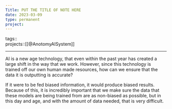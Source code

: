 ```yaml
---
Title: PUT THE TITLE OF NOTE HERE
date: 2023-03-09
type: permanent
project:
---
```


tags::  
projects::[[@AnotomyAISystem]]

---

AI is a new age technology, that even within the past year has created a large shift in the way that we work. However, since this technology is trained off our own human made resources, how can we ensure that the data it is outputting is accurate?

If it were to be fed biased information, it would produce biased results. Because of this, it is incredibly important that we make sure the data that these models are being trained from are as non-biased as possible, but in this day and age, and with the amount of data needed, that is very difficult.